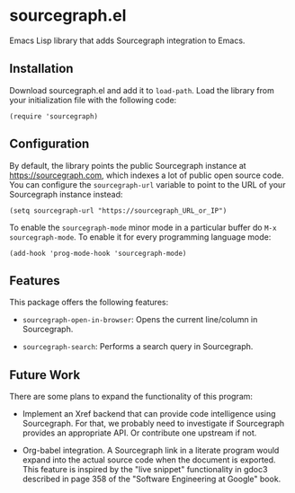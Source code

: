 # sourcegraph.el

Emacs Lisp library that adds Sourcegraph integration to Emacs.

## Installation

Download sourcegraph.el and add it to `load-path`. Load the library
from your initialization file with the following code:

```elisp
(require 'sourcegraph)
```

## Configuration

By default, the library points the public Sourcegraph instance at
https://sourcegraph.com, which indexes a lot of public open source
code. You can configure the `sourcegraph-url` variable to point to the
URL of your Sourcegraph instance instead:

```elisp
(setq sourcegraph-url "https://sourcegraph_URL_or_IP")
```

To enable the `sourcegraph-mode` minor mode in a particular buffer do
`M-x sourcegraph-mode`. To enable it for every programming language
mode:

```elisp
(add-hook 'prog-mode-hook 'sourcegraph-mode)
```

## Features

This package offers the following features:

- `sourcegraph-open-in-browser`: Opens the current line/column in
  Sourcegraph.

- `sourcegraph-search`: Performs a search query in Sourcegraph.

## Future Work

There are some plans to expand the functionality of this program:

- Implement an Xref backend that can provide code intelligence using
  Sourcegraph. For that, we probably need to investigate if
  Sourcegraph provides an appropriate API. Or contribute one upstream
  if not.

- Org-babel integration. A Sourcegraph link in a literate program
  would expand into the actual source code when the document is
  exported. This feature is inspired by the "live snippet"
  functionality in gdoc3 described in page 358 of the "Software
  Engineering at Google" book.
